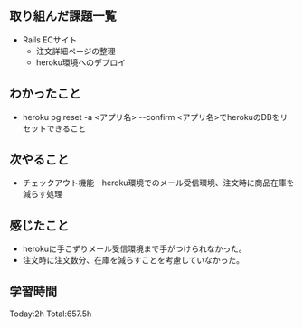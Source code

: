 ## 取り組んだ課題一覧
- Rails ECサイト
  - 注文詳細ページの整理
  - heroku環境へのデプロイ
  
## わかったこと
- heroku pg:reset -a <アプリ名> --confirm <アプリ名>でherokuのDBをリセットできること

## 次やること
- チェックアウト機能　heroku環境でのメール受信環境、注文時に商品在庫を減らす処理
  
## 感じたこと
- herokuに手こずりメール受信環境まで手がつけられなかった。
- 注文時に注文数分、在庫を減らすことを考慮していなかった。
  
## 学習時間
Today:2h
Total:657.5h